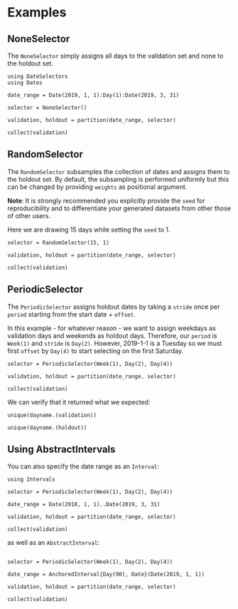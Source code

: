 # Examples

## NoneSelector

The `NoneSelector` simply assigns all days to the validation set and none to the holdout set.

```@example dateselectors
using DateSelectors
using Dates

date_range = Date(2019, 1, 1):Day(1):Date(2019, 3, 31)

selector = NoneSelector()

validation, holdout = partition(date_range, selector)

collect(validation)
```

## RandomSelector

The `RandomSelector` subsamples the collection of dates and assigns them to the holdout set.
By default, the subsampling is performed uniformly but this can be changed by providing `weights` as positional argument.

**Note**: It is strongly recommended you explicitly provide the `seed` for reproducibility and to
differentiate your generated datasets from other those of other users.

Here we are drawing 15 days while setting the `seed` to 1.

```@example dateselectors
selector = RandomSelector(15, 1)

validation, holdout = partition(date_range, selector)

collect(validation)
```

## PeriodicSelector

The `PeriodicSelector` assigns holdout dates by taking a `stride` once per `period` starting from the start date + `offset`.

In this example - for whatever reason - we want to assign weekdays as validation days and weekends as holdout days.
Therefore, our `period` is `Week(1)` and `stride` is `Day(2)`.
However, 2019-1-1 is a Tuesday so we must first `offset` by `Day(4)` to start selecting on the first Saturday.

```@example dateselectors
selector = PeriodicSelector(Week(1), Day(2), Day(4))

validation, holdout = partition(date_range, selector)

collect(validation)
```

We can verify that it returned what we expected:
```@example dateselectors
unique(dayname.(validation))
```
```@example dateselectors
unique(dayname.(holdout))
```


## Using AbstractIntervals

You can also specify the date range as an `Interval`:

```@example dateselectors
using Intervals

selector = PeriodicSelector(Week(1), Day(2), Day(4))

date_range = Date(2018, 1, 1)..Date(2019, 3, 31)

validation, holdout = partition(date_range, selector)

collect(validation)
```

as well as an `AbstractInterval`:

```@example dateselectors

selector = PeriodicSelector(Week(1), Day(2), Day(4))

date_range = AnchoredInterval{Day(90), Date}(Date(2019, 1, 1))

validation, holdout = partition(date_range, selector)

collect(validation)
```
